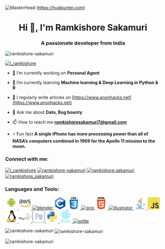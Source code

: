 ![MasterHead](https://www.blogger.com/blog/post/edit/2234545775541833373/952147473453814248)
(https://hugbunter.com)

<h1 align="center">Hi 👋, I'm Ramkishore Sakamuri</h1>
<h3 align="center">A passionate developer from India</h3>

<p align="left"> <img src="https://komarev.com/ghpvc/?username=ramkishore-sakamuri&label=Profile%20views&color=0e75b6&style=flat" alt="ramkishore-sakamuri" /> </p>

<p align="left"> <a href="https://twitter.com/i_ramkishore" target="blank"><img src="https://img.shields.io/twitter/follow/i_ramkishore?logo=twitter&style=for-the-badge" alt="i_ramkishore" /></a> </p>

- 🔭 I’m currently working on **Personal Agent**

- 🌱 I’m currently learning **Machine learning & Deep Learning in Python & R**

- 📝 I regularly write articles on [https://www.anonhacks.net](https://www.anonhacks.net)

- 💬 Ask me about **Data, Bug bounty**

- 📫 How to reach me **ramkishoresakamuri7@gmail.com**

- ⚡ Fun fact **A single iPhone has more processing power than all of NASA’s computers combined in 1969 for the Apollo 11 mission to the moon.**

<h3 align="left">Connect with me:</h3>
<p align="left">
<a href="https://twitter.com/i_ramkishore" target="blank"><img align="center" src="https://raw.githubusercontent.com/rahuldkjain/github-profile-readme-generator/master/src/images/icons/Social/twitter.svg" alt="i_ramkishore" height="30" width="40" /></a>
<a href="https://linkedin.com/in/ramkishore-sakamuri" target="blank"><img align="center" src="https://raw.githubusercontent.com/rahuldkjain/github-profile-readme-generator/master/src/images/icons/Social/linked-in-alt.svg" alt="ramkishore-sakamuri" height="30" width="40" /></a>
<a href="https://instagram.com/ramkishore.sakamuri" target="blank"><img align="center" src="https://raw.githubusercontent.com/rahuldkjain/github-profile-readme-generator/master/src/images/icons/Social/instagram.svg" alt="ramkishore.sakamuri" height="30" width="40" /></a>
<a href="https://medium.com/@ramkishoresakamuri" target="blank"><img align="center" src="https://raw.githubusercontent.com/rahuldkjain/github-profile-readme-generator/master/src/images/icons/Social/medium.svg" alt="ramkishore_sakamuri" height="30" width="40" /></a>
</p>

<h3 align="left">Languages and Tools:</h3>
<p align="left"> <a href="https://developer.android.com" target="_blank" rel="noreferrer"> <img src="https://raw.githubusercontent.com/devicons/devicon/master/icons/android/android-original-wordmark.svg" alt="android" width="40" height="40"/> </a> <a href="https://aws.amazon.com" target="_blank" rel="noreferrer"> <img src="https://raw.githubusercontent.com/devicons/devicon/master/icons/amazonwebservices/amazonwebservices-original-wordmark.svg" alt="aws" width="40" height="40"/> </a> <a href="https://www.blender.org/" target="_blank" rel="noreferrer"> <img src="https://download.blender.org/branding/community/blender_community_badge_white.svg" alt="blender" width="40" height="40"/> </a> <a href="https://www.cprogramming.com/" target="_blank" rel="noreferrer"> <img src="https://raw.githubusercontent.com/devicons/devicon/master/icons/c/c-original.svg" alt="c" width="40" height="40"/> </a> <a href="https://www.w3schools.com/css/" target="_blank" rel="noreferrer"> <img src="https://raw.githubusercontent.com/devicons/devicon/master/icons/css3/css3-original-wordmark.svg" alt="css3" width="40" height="40"/> </a> <a href="https://cloud.google.com" target="_blank" rel="noreferrer"> <img src="https://www.vectorlogo.zone/logos/google_cloud/google_cloud-icon.svg" alt="gcp" width="40" height="40"/> </a> <a href="https://www.w3.org/html/" target="_blank" rel="noreferrer"> <img src="https://raw.githubusercontent.com/devicons/devicon/master/icons/html5/html5-original-wordmark.svg" alt="html5" width="40" height="40"/> </a> <a href="https://www.adobe.com/in/products/illustrator.html" target="_blank" rel="noreferrer"> <img src="https://www.vectorlogo.zone/logos/adobe_illustrator/adobe_illustrator-icon.svg" alt="illustrator" width="40" height="40"/> </a> <a href="https://www.java.com" target="_blank" rel="noreferrer"> <img src="https://raw.githubusercontent.com/devicons/devicon/master/icons/java/java-original.svg" alt="java" width="40" height="40"/> </a> <a href="https://developer.mozilla.org/en-US/docs/Web/JavaScript" target="_blank" rel="noreferrer"> <img src="https://raw.githubusercontent.com/devicons/devicon/master/icons/javascript/javascript-original.svg" alt="javascript" width="40" height="40"/> </a> <a href="https://www.linux.org/" target="_blank" rel="noreferrer"> <img src="https://raw.githubusercontent.com/devicons/devicon/master/icons/linux/linux-original.svg" alt="linux" width="40" height="40"/> </a> <a href="https://www.mysql.com/" target="_blank" rel="noreferrer"> <img src="https://raw.githubusercontent.com/devicons/devicon/master/icons/mysql/mysql-original-wordmark.svg" alt="mysql" width="40" height="40"/> </a> <a href="https://www.photoshop.com/en" target="_blank" rel="noreferrer"> <img src="https://raw.githubusercontent.com/devicons/devicon/master/icons/photoshop/photoshop-line.svg" alt="photoshop" width="40" height="40"/> </a> <a href="https://www.python.org" target="_blank" rel="noreferrer"> <img src="https://raw.githubusercontent.com/devicons/devicon/master/icons/python/python-original.svg" alt="python" width="40" height="40"/> </a> <a href="https://reactjs.org/" target="_blank" rel="noreferrer"> <img src="https://raw.githubusercontent.com/devicons/devicon/master/icons/react/react-original-wordmark.svg" alt="react" width="40" height="40"/> </a> <a href="https://www.sqlite.org/" target="_blank" rel="noreferrer"> <img src="https://www.vectorlogo.zone/logos/sqlite/sqlite-icon.svg" alt="sqlite" width="40" height="40"/> </a> </p>

<p><img align="left" src="https://github-readme-stats.vercel.app/api/top-langs?username=ramkishore-sakamuri&show_icons=true&locale=en&layout=compact" alt="ramkishore-sakamuri" /></p>

<p>&nbsp;<img align="center" src="https://github-readme-stats.vercel.app/api?username=ramkishore-sakamuri&show_icons=true&locale=en" alt="ramkishore-sakamuri" /></p>

<p><img align="center" src="https://github-readme-streak-stats.herokuapp.com/?user=ramkishore-sakamuri&" alt="ramkishore-sakamuri" /></p>
